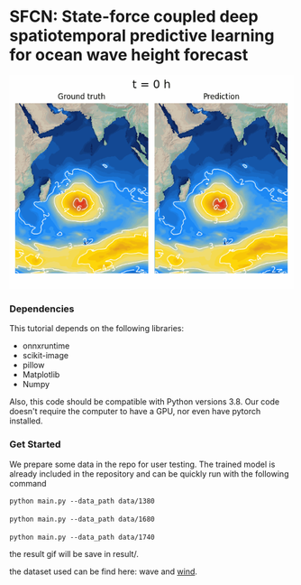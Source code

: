 # SFCN: State-force coupled deep spatiotemporal predictive learning for ocean wave height forecast



![](https://github.com/Prevalenter/sfcn/blob/main/imgs/result.gif)



### Dependencies

This tutorial depends on the following libraries:

* onnxruntime
* scikit-image
* pillow
* Matplotlib
* Numpy

Also, this code should be compatible with Python versions 3.8. Our code doesn't require the computer to have a GPU, nor even have pytorch installed.



### Get Started

We prepare some data in the repo for user testing. The trained model is already included in the repository and can be quickly run with the following command

```
python main.py --data_path data/1380

python main.py --data_path data/1680

python main.py --data_path data/1740
```

the result gif will be save in result/.



the dataset used can be find here: wave and [wind](https://rda.ucar.edu/datasets/ds094.2/#!access).
